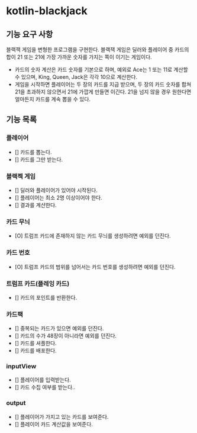 # kotlin-blackjack

## 기능 요구 사항

 블랙잭 게임을 변형한 프로그램을 구현한다. 블랙잭 게임은 딜러와 플레이어 중 카드의 합이 21 또는 21에 가장 가까운 숫자를 가지는 쪽이 이기는 게임이다.
  - 카드의 숫자 계산은 카드 숫자를 기본으로 하며, 예외로 Ace는 1 또는 11로 계산할 수 있으며, King, Queen, Jack은 각각 10으로 계산한다.
  - 게임을 시작하면 플레이어는 두 장의 카드를 지급 받으며, 두 장의 카드 숫자를 합쳐 21을 초과하지 않으면서 21에 가깝게 만들면 이긴다. 21을 넘지 않을 경우 원한다면 얼마든지 카드를 계속 뽑을 수 있다.


## 기능 목록

### 플레이어
- [] 카드를 뽑는다.
- [] 카드를 그만 받는다.

### 블랙젝 게임
- [] 딜러와 플레이어가 있어야 시작된다.
- [] 플레이어는 최소 2명 이상이어야 한다.
- [] 결과를 계산한다.

### 카드 무늬
- [O] 트럼프 카드에 존재하지 않는 카드 무늬를 생성하려면 예외를 던진다.

### 카드 번호
- [O] 트럼프 카드의 범위를 넘어서는 카드 번호를 생성하려면 예외를 던진다.

### 트럼프 카드(플레잉 카드)
- [] 카드의 포인트를 반환한다.

### 카드팩
- [] 중복되는 카드가 있으면 예외를 던진다.
- [] 카드의 수가 48장이 아니라면 예외를 던진다.
- [] 카드를 셔플한다.
- [] 카드를 배포한다.

### inputView
- [] 플레이어를 입력받는다.
- [] 카드 수집 여부를 받는다..

### output
- [] 플레이어가 가지고 있는 카드를 보여준다.
- [] 플레이어 카드 계산값을 보여준다.
